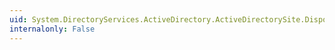 ```yaml
---
uid: System.DirectoryServices.ActiveDirectory.ActiveDirectorySite.Dispose
internalonly: False
---
```

